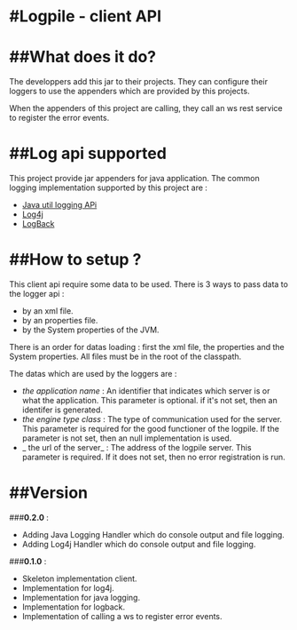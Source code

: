 #Logpile - client API
=======
##What does it do? 
=======

The developpers add this jar to their projects. They can configure their loggers to use the appenders which are provided by this projects. 

When the appenders of this project are calling, they call an ws rest service to register the error events. 

##Log api supported 
=======
This project provide jar appenders for java application. The common logging implementation supported by this project are : 
* [Java util logging APi](http://docs.oracle.com/javase/1.4.2/docs/guide/util/logging/)
* [Log4j](http://logging.apache.org/log4j/1.2/) 
* [LogBack](http://logback.qos.ch/)

##How to setup ?
=======
This client api require some data to be used. There is 3 ways to pass data to the logger api :
* by an xml file.
* by an properties file.
* by the System properties of the JVM.

There is an order for datas loading : first the xml file, the properties and the System properties. All files must be in the root of the classpath.

The datas which are used by the loggers are :
* _the application name_ : An identifier that indicates which server is or what the application. This parameter is optional. if it's not set, then an identifer is generated.
* _the engine type class_ : The type of communication used for the server. This parameter is required for the good functioner of the logpile. If the parameter is not set, then an null implementation is used.
* _ the url of the server_ : The address of the logpile server. This parameter is required. If it does not set, then no error registration is run.




##Version 
=======

###__0.2.0__ :
* Adding Java Logging Handler which do console output and file logging.
* Adding Log4j Handler which do console output and file logging.

###__0.1.0__ :
* Skeleton implementation client.
* Implementation for log4j.
* Implementation for java logging.
* Implementation for logback.
* Implementation of calling a ws to register error events.



